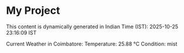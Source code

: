 # My Project

This content is dynamically generated in Indian Time (IST): 2025-10-25 23:16:09 IST


Current Weather in Coimbatore:
Temperature: 25.88 °C
Condition: mist
